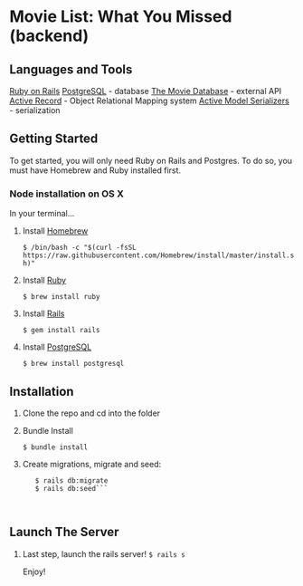 # Movie List: What You Missed (backend)

## Languages and Tools

[Ruby on Rails](https://rubyonrails.org/)
[PostgreSQL](https://www.postgresql.org/) - database
[The Movie Database](https://www.themoviedb.org/) - external API
[Active Record](https://guides.rubyonrails.org/active_record_basics.html) - Object Relational Mapping system
[Active Model Serializers](https://github.com/rails-api/active_model_serializers) - serialization

## Getting Started

To get started, you will only need Ruby on Rails and Postgres. To do so, you must have Homebrew and Ruby installed first.

### Node installation on OS X

In your terminal...

1. Install [Homebrew](https://brew.sh/)

    ```$ /bin/bash -c "$(curl -fsSL https://raw.githubusercontent.com/Homebrew/install/master/install.sh)"```
  
2. Install [Ruby](https://www.ruby-lang.org/en/)
    
    ```$ brew install ruby```

3. Install [Rails](https://rubyonrails.org/)

    ```$ gem install rails```

4. Install [PostgreSQL](https://www.postgresql.org/)

    ```$ brew install postgresql```


## Installation

1. Clone the repo and cd into the folder
2. Bundle Install

    ```$ bundle install```
    
3. Create migrations, migrate and seed:

    ```$ rails db:create
       $ rails db:migrate
       $ rails db:seed```
       
       
## Launch The Server

1. Last step, launch the rails server!
    ```$ rails s```
    
    Enjoy!

